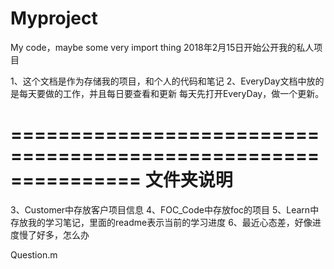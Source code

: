 ﻿# Myproject
My code，maybe some very import thing
2018年2月15日开始公开我的私人项目

1、这个文档是作为存储我的项目，和个人的代码和笔记
2、EveryDay文档中放的是每天要做的工作，并且每日要查看和更新
	每天先打开EveryDay，做一个更新。




===============================================================
		文件夹说明
===============================================================
3、Customer中存放客户项目信息
4、FOC_Code中存放foc的项目
5、Learn中存放我的学习笔记，里面的readme表示当前的学习进度
6、最近心态差，好像进度慢了好多，怎么办

Question.m
